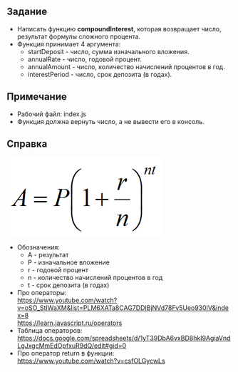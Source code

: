 ## Задание
- Написать функцию <b>compoundInterest</b>, которая возвращает число, результат формулы сложного процента.
- Функция принимает 4 аргумента:
  - startDeposit - число, сумма изначального вложения.
  - annualRate - число, годовой процент.
  - annualAmount - число, количество начислений процентов в год.
  - interestPeriod - число, срок депозита (в годах).

## Примечание
- Рабочий файл: index.js
- Функция должна вернуть число, а не вывести его в консоль.

## Справка
![сложный процент](./assets/formula.png)
- Обозначения:
  - A - результат
  - P - изначальное вложение
  - r - годовой процент
  - n - количество начислений процентов в год
  - t - срок депозита (в годах)
- Про операторы:<br>https://www.youtube.com/watch?v=oSO_StIWaXM&list=PLM6XATa8CAG7DDIBjNVd78Fv5Ueo930IV&index=8 <br>https://learn.javascript.ru/operators
- Таблица операторов:<br>https://docs.google.com/spreadsheets/d/1yT39DbA6vxBD8hkI9AgiaVndLgJxgcMmEdOpfxuR9dQ/edit#gid=0
- Про оператор return в функции:<br>https://www.youtube.com/watch?v=csfOLGycwLs